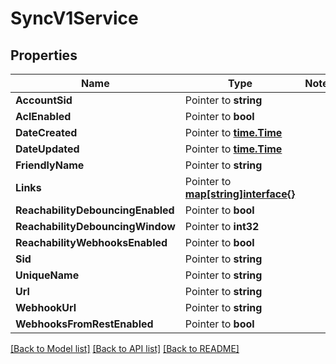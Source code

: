# SyncV1Service

## Properties
Name | Type | Notes
------------ | ------------- | -------------
**AccountSid** | Pointer to **string** | 
**AclEnabled** | Pointer to **bool** | 
**DateCreated** | Pointer to [**time.Time**](time.Time.md) | 
**DateUpdated** | Pointer to [**time.Time**](time.Time.md) | 
**FriendlyName** | Pointer to **string** | 
**Links** | Pointer to [**map[string]interface{}**](.md) | 
**ReachabilityDebouncingEnabled** | Pointer to **bool** | 
**ReachabilityDebouncingWindow** | Pointer to **int32** | 
**ReachabilityWebhooksEnabled** | Pointer to **bool** | 
**Sid** | Pointer to **string** | 
**UniqueName** | Pointer to **string** | 
**Url** | Pointer to **string** | 
**WebhookUrl** | Pointer to **string** | 
**WebhooksFromRestEnabled** | Pointer to **bool** | 

[[Back to Model list]](../README.md#documentation-for-models) [[Back to API list]](../README.md#documentation-for-api-endpoints) [[Back to README]](../README.md)


